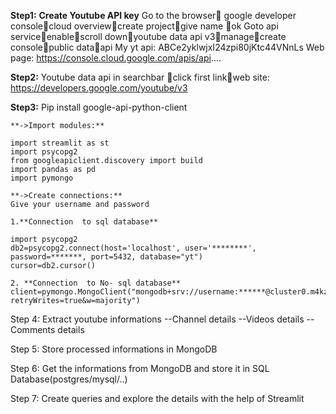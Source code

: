 **Step1:**   **Create Youtube  API key**
Go to the browser google developer consolecloud overviewcreate projectgive name ok
Goto api serviceenablescroll downyoutube data api  v3managecreate consolepublic dataapi
My yt api:          ABCe2yklwjxI24zpi80jKtc44VNnLs
 Web page: https://console.cloud.google.com/apis/api....

**Step2:**
Youtube data api   in searchbar   click first linkweb site:      https://developers.google.com/youtube/v3

**Step3:**
	Pip install google-api-python-client
	
	**->Import modules:**  
	
	import streamlit as st
	import psycopg2
	from googleapiclient.discovery import build
	import pandas as pd
	import pymongo

	**->Create connections:**
	Give your username and password
	
	1.**Connection  to sql database**

	import psycopg2
	db2=psycopg2.connect(host='localhost', user='********', password=*******, port=5432, database="yt")
	cursor=db2.cursor()

	2. **Connection  to No- sql database**
	client=pymongo.MongoClient("mongodb+srv://username:******@cluster0.m4kzbjb.mongodb.net/?retryWrites=true&w=majority")

Step 4:
Extract youtube informations
	--Channel  details
	--Videos  details
	--Comments  details

Step 5: 
Store processed informations  in MongoDB

Step 6:
Get the informations from MongoDB and store it in SQL Database(postgres/mysql/..)

Step 7:
Create queries and explore the details with the help of Streamlit









	



